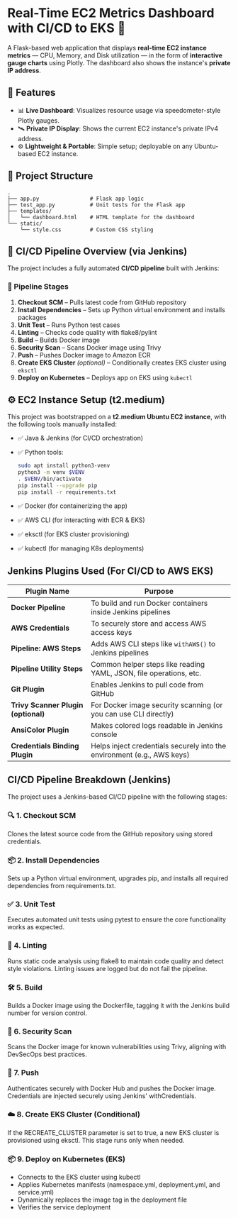 # Real-Time EC2 Metrics Dashboard with CI/CD to EKS 🚀

A Flask-based web application that displays **real-time EC2 instance metrics** — CPU, Memory, and Disk utilization — in the form of **interactive gauge charts** using Plotly. The dashboard also shows the instance's **private IP address**.

## 🧩 Features

- 📊 **Live Dashboard**: Visualizes resource usage via speedometer-style Plotly gauges.
- 🛰️ **Private IP Display**: Shows the current EC2 instance's private IPv4 address.
- ⚙️ **Lightweight & Portable**: Simple setup; deployable on any Ubuntu-based EC2 instance.

## 📁 Project Structure

```
.
├── app.py                # Flask app logic
├── test_app.py           # Unit tests for the Flask app
├── templates/
│   └── dashboard.html    # HTML template for the dashboard
└── static/
    └── style.css         # Custom CSS styling
```

## 🔁 CI/CD Pipeline Overview (via Jenkins)

The project includes a fully automated **CI/CD pipeline** built with Jenkins:

### 🧪 Pipeline Stages

1. **Checkout SCM** – Pulls latest code from GitHub repository
2. **Install Dependencies** – Sets up Python virtual environment and installs packages
3. **Unit Test** – Runs Python test cases
4. **Linting** – Checks code quality with flake8/pylint
5. **Build** – Builds Docker image
6. **Security Scan** – Scans Docker image using Trivy
7. **Push** – Pushes Docker image to Amazon ECR
8. **Create EKS Cluster** *(optional)* – Conditionally creates EKS cluster using `eksctl`
9. **Deploy on Kubernetes** – Deploys app on EKS using `kubectl`

## ⚙️ EC2 Instance Setup (t2.medium)

This project was bootstrapped on a **t2.medium Ubuntu EC2 instance**, with the following tools manually installed:

- ✅ Java & Jenkins (for CI/CD orchestration)
- ✅ Python tools:
  ```bash
  sudo apt install python3-venv
  python3 -m venv $VENV
  . $VENV/bin/activate
  pip install --upgrade pip
  pip install -r requirements.txt
  ```

- ✅ Docker (for containerizing the app)

- ✅ AWS CLI (for interacting with ECR & EKS)

- ✅ eksctl (for EKS cluster provisioning)

- ✅ kubectl (for managing K8s deployments)

## Jenkins Plugins Used (For CI/CD to AWS EKS)

| Plugin Name                         | Purpose                                                                 |
| ----------------------------------- | ----------------------------------------------------------------------- |
| **Docker Pipeline**                 | To build and run Docker containers inside Jenkins pipelines             |
| **AWS Credentials**                 | To securely store and access AWS access keys                            |
| **Pipeline: AWS Steps**             | Adds AWS CLI steps like `withAWS()` to Jenkins pipelines                |
| **Pipeline Utility Steps**          | Common helper steps like reading YAML, JSON, file operations, etc.      |
| **Git Plugin**                      | Enables Jenkins to pull code from GitHub                                |
| **Trivy Scanner Plugin (optional)** | For Docker image security scanning (or you can use CLI directly)        |
| **AnsiColor Plugin**                | Makes colored logs readable in Jenkins console                          |
| **Credentials Binding Plugin**      | Helps inject credentials securely into the environment (e.g., AWS keys) |

## CI/CD Pipeline Breakdown (Jenkins)

The project uses a Jenkins-based CI/CD pipeline with the following stages:

### 🔍 1. Checkout SCM

Clones the latest source code from the GitHub repository using stored credentials.

### 📦 2. Install Dependencies

Sets up a Python virtual environment, upgrades pip, and installs all required dependencies from requirements.txt.

### ✅ 3. Unit Test

Executes automated unit tests using pytest to ensure the core functionality works as expected.

### 🧹 4. Linting

Runs static code analysis using flake8 to maintain code quality and detect style violations. Linting issues are logged but do not fail the pipeline.

### 🛠️ 5. Build

Builds a Docker image using the Dockerfile, tagging it with the Jenkins build number for version control.

### 🔐 6. Security Scan

Scans the Docker image for known vulnerabilities using Trivy, aligning with DevSecOps best practices.

### 🚀 7. Push

Authenticates securely with Docker Hub and pushes the Docker image. Credentials are injected securely using Jenkins' withCredentials.

### ☁️ 8. Create EKS Cluster (Conditional)

If the RECREATE_CLUSTER parameter is set to true, a new EKS cluster is provisioned using eksctl. This stage runs only when needed.

### 📦 9. Deploy on Kubernetes (EKS)

- Connects to the EKS cluster using kubectl
- Applies Kubernetes manifests (namespace.yml, deployment.yml, and service.yml)
- Dynamically replaces the image tag in the deployment file
- Verifies the service deployment
